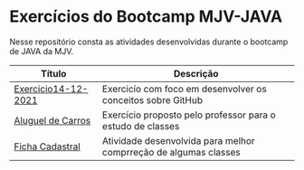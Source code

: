 # Exercícios do Bootcamp MJV-JAVA

Nesse repositório consta as atividades desenvolvidas durante o bootcamp de JAVA da MJV.

| Título | Descrição|
| ------------ | ------------ |
| [Exercicio14-12-2021](https://github.com/maysaavedra/MJV-Java-Exercicios/tree/main/Exercicio14-12-2021 "Exercicio14-12-2021")|Exercicío com foco em desenvolver os conceitos sobre GitHub|
|[Aluguel de Carros](https://github.com/maysaavedra/MJV-Java-Exercicios/tree/main/Aluguel%20de%20Carros "Aluguel de Carros") | Exercício proposto pelo professor para o estudo de classes  |
| [Ficha Cadastral](https://github.com/maysaavedra/MJV-Java-Exercicios/tree/main/FichaCadastral "Ficha Cadastral")  | Atividade desenvolvida para melhor comprreção de algumas classes |
